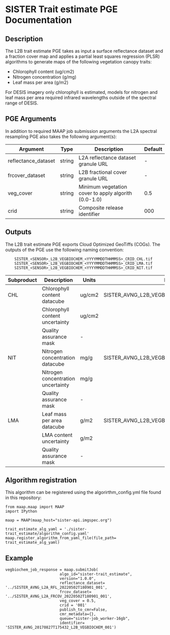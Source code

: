 # SISTER Trait estimate PGE Documentation## DescriptionThe L2B trait estimate PGE takes as input a surface reflectance dataset and a fraction cover map and applies a partial least squares regression (PLSR) algorithms to generate maps of the following vegetation canopy traits:

- Chlorophyll content (ug/cm2) 
- Nitrogen concentration (g/mg)
- Leaf mass per area (g/m2)

For DESIS imagery only chlorophyll is estimated, models for nitrogen and leaf mass per area required
infrared wavelengths outside of the spectral range of DESIS.
## PGE ArgumentsIn addition to required MAAP job submission arguments the L2A spectral resampling PGE also takes the following argument(s):|Argument| Type |  Description | Default||---|---|---|---|| reflectance_dataset| string |L2A reflectance dataset granule URL| -|| frcover_dataset| string |L2B fractional cover granule URL| -|
| veg_cover| string | Minimum vegetation cover to apply algorith (0.0-1.0)| 0.5|
| crid| string | Composite release identifier| 000|
## OutputsThe L2B trait estimate PGE exports  Cloud Optimized GeoTiffs (COGs). The outputs of the PGE use the following naming convention:	    SISTER_<SENSOR>_L2B_VEGBIOCHEM_<YYYYMMDDTHHMMSS>_CRID_CHL.tif
	    SISTER_<SENSOR>_L2B_VEGBIOCHEM_<YYYYMMDDTHHMMSS>_CRID_LMA.tif
	    SISTER_<SENSOR>_L2B_VEGBIOCHEM_<YYYYMMDDTHHMMSS>_CRID_NIT.tif|Subproduct| Description |  Units |Example filename ||---|---|---|---|| CHL| Chlorophyll content datacube | ug/cm2 | SISTER\_AVNG\_L2B\_VEGBIOCHEM\_20220502T180901\_001\_CHL.tif || | Chlorophyll content uncertainty | ug/cm2 |  |
| | Quality assurance mask  | - |  || NIT| Nitrogen concentration datacube | mg/g| SISTER\_AVNG\_L2B\_VEGBIOCHEM\_20220502T180901\_001\_NIT.tif || | Nitrogen concentration uncertainty | mg/g |  |
| | Quality assurance mask  | - |  |
| LMA| Leaf mass per area datacube | g/m2 | SISTER\_AVNG\_L2B\_VEGBIOCHEM\_20220502T180901\_001\_LMA.tif || | LMA content uncertainty | g/m2 |  |
| | Quality assurance mask  | - |  |
## Algorithm registration

This algorithm can be registered using the algorirthm_config.yml file found in this repository:

	from maap.maap import MAAP
	import IPython
	
	maap = MAAP(maap_host="sister-api.imgspec.org")

	trait_estimate_alg_yaml = './sister-trait_estimate/algorithm_config.yaml'
	maap.register_algorithm_from_yaml_file(file_path= trait_estimate_alg_yaml)

## Example
	vegbiochem_job_response = maap.submitJob(
	                        algo_id="sister-trait_estimate",
	                        version="1.0.0",
	                        reflectance_dataset= '../SISTER_AVNG_L2A_RFL_20220502T180901_001',
	                        frcov_dataset= '../SISTER_AVNG_L2A_FRCOV_20220502T180901_001',
	                        veg_cover = 0.5,
	                        crid = '001'
	                        publish_to_cmr=False,
	                        cmr_metadata={},
	                        queue="sister-job_worker-16gb",
	                        identifier= 'SISTER_AVNG_20170827T175432_L2B_VEGBIOCHEM_001')
	                        
	                        
	                        
                        
                        
                        
                        
                        